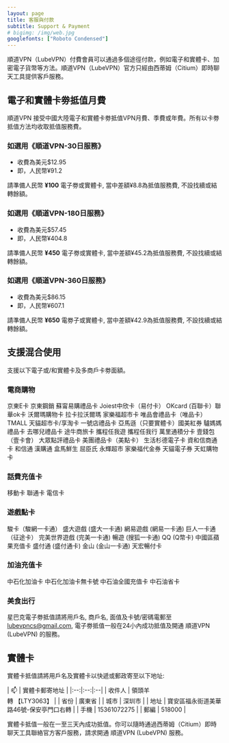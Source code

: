 ```yaml
---
layout: page
title: 客服與付款
subtitle: Support & Payment
# bigimg: /img/web.jpg
googlefonts: ["Roboto Condensed"]
---
```


順道VPN（LubeVPN）付費會員可以通過多個途徑付款，例如電子和實體卡、加密電子貨幣等方法。順道VPN（LubeVPN）官方只經由西蒂姆（Citium）即時聊天工具提供客戶服務。

## 電子和實體卡劵抵值月費

順道VPN 接受中國大陸電子和實體卡劵抵值VPN月費、季費或年費。所有以卡劵抵值方法均收取抵值服務費。

### 如選用《順道VPN-30日服務》

- 收費為美元$12.95
- 即，人民幣¥91.2

請準備人民幣 __¥100__ 電子劵或實體卡, 當中差額¥8.8為抵值服務費, 不設找續或結轉餘額。

### 如選用《順道VPN-180日服務》

- 收費為美元$57.45
- 即，人民幣¥404.8

請準備人民幣 __¥450__ 電子劵或實體卡, 當中差額¥45.2為抵值服務費, 不設找續或結轉餘額。

### 如選用《順道VPN-360日服務》

- 收費為美元$86.15
- 即，人民幣¥607.1

請準備人民幣 __¥650__ 電劵子或實體卡, 當中差額¥42.9為抵值服務費, 不設找續或結轉餘額。

## 支援混合使用
支援以下電子或/和實體卡及多商戶卡劵面額。

### 電商購物
京東E卡 京東鋼銷 蘇甯易購禮品卡 Joiest中欣卡（易付卡） OKcard (百聯卡）聯華ok卡 沃爾瑪購物卡 拉卡拉沃爾瑪 家樂福超市卡 唯品會禮品卡（唯品卡）TMALL 天貓超市卡/享淘卡 一號店禮品卡 亞馬遜（只要實體卡）國美紅券 驢媽媽禮品卡 去哪兒禮品卡 途牛商旅卡 攜程任我遊 攜程任我行 萬里通積分卡 壹錢包（壹卡會） 大眾點評禮品卡 美團禮品卡（美點卡） 生活杉德電子卡 資和信商通卡 和信通 漢購通 盒馬鮮生 屈臣氏 永輝超市 家樂福代金券 天貓電子券 天虹購物卡

### 話費充值卡
移動卡 聯通卡 電信卡

### 遊戲點卡
駿卡（駿網一卡通） 盛大遊戲 (盛大一卡通) 網易遊戲 (網易一卡通) 巨人一卡通（征途卡） 完美世界遊戲 (完美一卡通) 暢遊 (搜狐一卡通) QQ (Q幣卡) 中國區蘋果充值卡 盛付通 (盛付通卡) 金山 (金山一卡通) 天宏暢付卡

### 加油充值卡
中石化加油卡 中石化加油卡無卡號 中石油全國充值卡 中石油省卡

### 美食出行
星巴克電子劵抵值請將用戶名, 商戶名, 面值及卡號/密碼電郵至 lubevpncs@gmail.com, 電子劵抵值一般在24小內成功抵值及開通 順道VPN (LubeVPN) 的服務。

## 實體卡
實體卡抵值請將用戶名及實體卡以快遞或郵政寄至以下地址:

| :mailbox: | 實體卡郵寄地址 |
|:--:|:--:|:--|
| 收件人 | 領頭羊<br>轉 【LTY3063】 |
| 省份 | 廣東省 |
| 城市 | 深圳市 |
| 地址 | 寶安區福永街道美華路46號-保安亭門口右轉 |
| 手機 | 15361072275 |
| 郵編 | 518000 |

實體卡抵值一般在一至三天內成功抵值。你可以隨時通過西蒂姆（Citium）即時聊天工具聯絡官方客戶服務，請求開通 順道VPN (LubeVPN) 服務。
